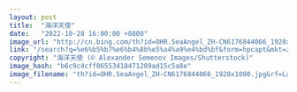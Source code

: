 ```yaml
---
layout: post
title:  "海洋天使"
date:   "2022-10-28 16:00:00 +0800"
image_url: "http://cn.bing.com/th?id=OHR.SeaAngel_ZH-CN6176844066_1920x1080.jpg&rf=LaDigue_1920x1080.jpg&pid=hp"
link: "/search?q=%e6%b5%b7%e6%b4%8b%e5%a4%a9%e4%bd%bf&form=hpcapt&mkt=zh-cn"
copyright: "海洋天使 (© Alexander Semenov Images/Shutterstock)"
image_hash: "b6c9c4cff06553418471289ad15c5a8e"
image_filename: "th?id=OHR.SeaAngel_ZH-CN6176844066_1920x1080.jpg&rf=LaDigue_1920x1080.jpg&pid=hp"
---
```

